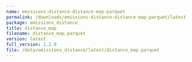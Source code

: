 ```yaml
---
name: emissions-distance-distance-map-parquet
permalink: /downloads/emissions-distance-distance-map-parquet/latest
package: emissions_distance
title: distance_map
filename: distance_map.parquet
version: latest
full_version: 1.2.0
file: /data/emissions_distance/latest/distance_map.parquet
---
```

